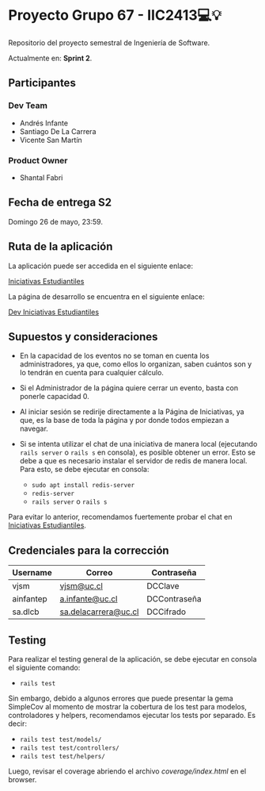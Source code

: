 # Proyecto Grupo 67 - IIC2413💻💡

Repositorio del proyecto semestral de Ingeniería de Software.

Actualmente en: **Sprint 2**.

## Participantes

### Dev Team

- Andrés Infante
- Santiago De La Carrera
- Vicente San Martín

### Product Owner

- Shantal Fabri

## Fecha de entrega S2

Domingo 26 de mayo, 23:59.

## Ruta de la aplicación

La aplicación puede ser accedida en el siguiente enlace:

[Iniciativas Estudiantiles](https://iiee.onrender.com/)

La página de desarrollo se encuentra en el siguiente enlace:

[Dev Iniciativas Estudiantiles](https://dev67.onrender.com/)

## Supuestos y consideraciones

- En la capacidad de los eventos no se toman en cuenta los administradores, ya que, como ellos lo organizan, saben cuántos son y lo tendrán en cuenta para cualquier cálculo.
- Si el Administrador de la página quiere cerrar un evento, basta con ponerle capacidad 0.
- Al iniciar sesión se redirije directamente a la Página de Iniciativas, ya que, es la base de toda la página y por donde todos empiezan a  navegar.
- Si se intenta utilizar el chat de una iniciativa de manera local (ejecutando `rails server` o `rails s` en consola), es posible obtener un error. Esto se debe a que es necesario instalar el servidor de redis de manera local. Para esto, se debe ejecutar en consola:

  - `sudo apt install redis-server`
  - `redis-server`
  - `rails server` o `rails s`

Para evitar lo anterior, recomendamos fuertemente probar el chat en [Iniciativas Estudiantiles](https://iiee.onrender.com/).

## Credenciales para la corrección

| Username | Correo | Contraseña |
|----------|--------|------------|
| vjsm    | <vjsm@uc.cl>    | DCClave    |
| ainfantep   | <a.infante@uc.cl>    | DCContraseña    |
| sa.dlcb    | <sa.delacarrera@uc.cl>    | DCCifrado    |

## Testing

Para realizar el testing general de la aplicación, se debe ejecutar en consola el siguiente comando:

- `rails test`

Sin embargo, debido a algunos errores que puede presentar la gema SimpleCov al momento de mostrar la cobertura de los test para modelos, controladores y helpers, recomendamos ejecutar los tests por separado. Es decir:

- `rails test test/models/`
- `rails test test/controllers/`
- `rails test test/helpers/`

Luego, revisar el coverage abriendo el archivo *coverage/index.html* en el browser.
